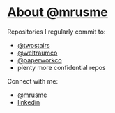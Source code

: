 # [About @mrusme](https://mrus.me/about)

Repositories I regularly commit to:

- [@twostairs](https://github.ocm/twostairs)
- [@weltraumco](https://github.com/weltraumco)
- [@paperworkco](https://github.com/paperworkco)
- plenty more confidential repos

Connect with me:

- [@mrusme](https://twitter.com/mrusme)
- [linkedin](https://www.linkedin.com/in/mrusme/)
